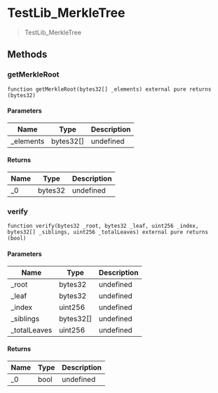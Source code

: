 # TestLib_MerkleTree



> TestLib_MerkleTree





## Methods

### getMerkleRoot

```solidity
function getMerkleRoot(bytes32[] _elements) external pure returns (bytes32)
```





#### Parameters

| Name | Type | Description |
|---|---|---|
| _elements | bytes32[] | undefined

#### Returns

| Name | Type | Description |
|---|---|---|
| _0 | bytes32 | undefined

### verify

```solidity
function verify(bytes32 _root, bytes32 _leaf, uint256 _index, bytes32[] _siblings, uint256 _totalLeaves) external pure returns (bool)
```





#### Parameters

| Name | Type | Description |
|---|---|---|
| _root | bytes32 | undefined
| _leaf | bytes32 | undefined
| _index | uint256 | undefined
| _siblings | bytes32[] | undefined
| _totalLeaves | uint256 | undefined

#### Returns

| Name | Type | Description |
|---|---|---|
| _0 | bool | undefined




